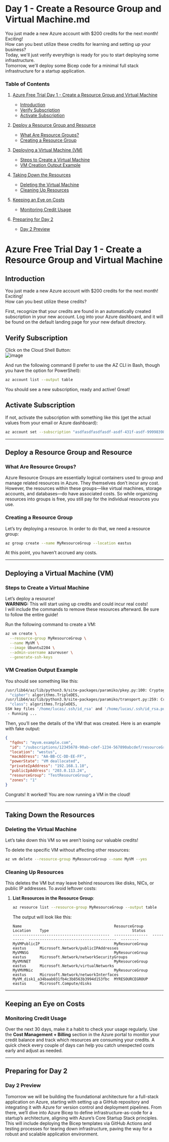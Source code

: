 # Day 1 - Create a Resource Group and Virtual Machine.md

You just made a new Azure account with $200 credits for the next month! Exciting!  
How can you best utilize these credits for learning and setting up your business?  
Today, we'll just verify everythign is ready for you to start deploying some infrastructure.  
Tomorrow, we'll deploy some Bicep code for a minimal full stack infrastructure for a startup application.  

### Table of Contents

1. [Azure Free Trial Day 1 - Create a Resource Group and Virtual Machine](#azure-free-trial-day-1---create-a-resource-group-and-virtual-machine)  
   - [Introduction](#introduction)  
   - [Verify Subscription](#verify-subscription)  
   - [Activate Subscription](#activate-subscription)  

2. [Deploy a Resource Group and Resource](#deploy-a-resource-group-and-resource)  
   - [What Are Resource Groups?](#what-are-resource-groups)  
   - [Creating a Resource Group](#creating-a-resource-group)  

3. [Deploying a Virtual Machine (VM)](#deploying-a-virtual-machine-vm)  
   - [Steps to Create a Virtual Machine](#steps-to-create-a-virtual-machine)  
   - [VM Creation Output Example](#vm-creation-output-example)  

4. [Taking Down the Resources](#taking-down-the-resources)  
   - [Deleting the Virtual Machine](#deleting-the-virtual-machine)  
   - [Cleaning Up Resources](#cleaning-up-resources)  

5. [Keeping an Eye on Costs](#keeping-an-eye-on-costs)  
   - [Monitoring Credit Usage](#monitoring-credit-usage)  

6. [Preparing for Day 2](#preparing-for-day-2)  
   - [Day 2 Preview](#day-2-preview)  

# Azure Free Trial Day 1 - Create a Resource Group and Virtual Machine

## Introduction

You just made a new Azure account with $200 credits for the next month! Exciting!  
How can you best utilize these credits?

First, recognize that your credits are found in an automatically created subscription in your new account. Log into your Azure dashboard, and it will be found on the default landing page for your new default directory.

## Verify Subscription

Click on the Cloud Shell Button:  
![image](https://github.com/user-attachments/assets/19021b17-d5f0-44ae-bb7a-2119758323bd)

And run the following command (I prefer to use the AZ CLI in Bash, though you have the option for PowerShell):

```bash
az account list --output table
```

You should see a new subscription, ready and active! Great!

## Activate Subscription

If not, activate the subscription with something like this (get the actual values from your email or Azure dashboard):

```bash
az account set --subscription "asdfasdfasdfasdf-asdf-431f-asdf-9999839831db"
```

---

## Deploy a Resource Group and Resource

### What Are Resource Groups?

Azure Resource Groups are essentially logical containers used to group and manage related resources in Azure. They themselves don’t incur any cost. However, the resources within these groups—like virtual machines, storage accounts, and databases—do have associated costs. So while organizing resources into groups is free, you still pay for the individual resources you use.

### Creating a Resource Group

Let’s try deploying a resource. In order to do that, we need a resource group:

```bash
az group create --name MyResourceGroup --location eastus
```

At this point, you haven’t accrued any costs.

---

## Deploying a Virtual Machine (VM)

### Steps to Create a Virtual Machine

Let’s deploy a resource!  
**WARNING:** This will start using up credits and could incur real costs!  
I will include the commands to remove these resources afterward. Be sure to follow the entire guide!

Run the following command to create a VM:

```bash
az vm create \
  --resource-group MyResourceGroup \
  --name MyVM \
  --image Ubuntu2204 \
  --admin-username azureuser \
  --generate-ssh-keys
```

### VM Creation Output Example

You should see something like this:

```bash
/usr/lib64/az/lib/python3.9/site-packages/paramiko/pkey.py:100: CryptographyDeprecationWarning: TripleDES has been moved to cryptography.hazmat.decrepit.ciphers.algorithms.TripleDES and will be removed from this module in 48.0.0.
  "cipher": algorithms.TripleDES,
/usr/lib64/az/lib/python3.9/site-packages/paramiko/transport.py:259: CryptographyDeprecationWarning: TripleDES has been moved to cryptography.hazmat.decrepit.ciphers.algorithms.TripleDES and will be removed from this module in 48.0.0.
  "class": algorithms.TripleDES,
SSH key files '/home/lucas/.ssh/id_rsa' and '/home/lucas/.ssh/id_rsa.pub' have been generated under ~/.ssh to allow SSH access to the VM. If using machines without permanent storage, back up your keys to a safe location.
 - Running ...
```

Then, you’ll see the details of the VM that was created. Here is an example with fake output:

```json
{
  "fqdns": "myvm.example.com",
  "id": "/subscriptions/12345678-90ab-cdef-1234-567890abcdef/resourceGroups/TestResourceGroup/providers/Microsoft.Compute/virtualMachines/TestVM",
  "location": "westus",
  "macAddress": "AA-BB-CC-DD-EE-FF",
  "powerState": "VM deallocated",
  "privateIpAddress": "192.168.1.10",
  "publicIpAddress": "203.0.113.24",
  "resourceGroup": "TestResourceGroup",
  "zones": "1"
}
```

Congrats! It worked! You are now running a VM in the cloud!

---

## Taking Down the Resources

### Deleting the Virtual Machine

Let’s take down this VM so we aren’t losing our valuable credits!

To delete the specific VM without affecting other resources:

```bash
az vm delete --resource-group MyResourceGroup --name MyVM --yes
```

### Cleaning Up Resources

This deletes the VM but may leave behind resources like disks, NICs, or public IP addresses. To avoid leftover costs:

1. **List Resources in the Resource Group**:

   ```bash
   az resource list --resource-group MyResourceGroup --output table
   ```

   The output will look like this:

   ```plaintext
   Name                                         ResourceGroup    Location    Type                                     Status
   -------------------------------------------  ---------------  ----------  ---------------------------------------  --------
   MyVMPublicIP                                 MyResourceGroup  eastus      Microsoft.Network/publicIPAddresses
   MyVMNSG                                      MyResourceGroup  eastus      Microsoft.Network/networkSecurityGroups
   MyVMVNET                                     MyResourceGroup  eastus      Microsoft.Network/virtualNetworks
   MyVMVMNic                                    MyResourceGroup  eastus      Microsoft.Network/networkInterfaces
   MyVM_disk1_a34baab031fb4c3b8563b3994d153fbc  MYRESOURCEGROUP  eastus      Microsoft.Compute/disks
   ```

---

## Keeping an Eye on Costs

### Monitoring Credit Usage

Over the next 30 days, make it a habit to check your usage regularly. Use the **Cost Management + Billing** section in the Azure portal to monitor your credit balance and track which resources are consuming your credits. A quick check every couple of days can help you catch unexpected costs early and adjust as needed.

---

## Preparing for Day 2

### Day 2 Preview

Tomorrow we will be building the foundational architecture for a full-stack application on Azure, starting with setting up a GitHub repository and integrating it with Azure for version control and deployment pipelines. From there, we’ll dive into Azure Bicep to define infrastructure-as-code for a startup’s architecture, aligning with Azure’s Core Startup Stack principles. This will include deploying the Bicep templates via GitHub Actions and testing processes for tearing down infrastructure, paving the way for a robust and scalable application environment.
